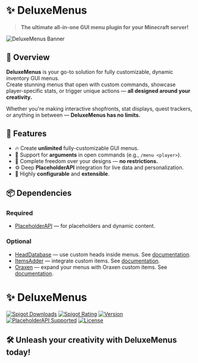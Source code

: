 # ✨ DeluxeMenus

> **The ultimate all-in-one GUI menu plugin for your Minecraft server!**

![DeluxeMenus Banner](../../.gitbook/assets/deluxemenus-banner.png)

## 🚀 Overview

**DeluxeMenus** is your go-to solution for fully customizable, dynamic inventory GUI menus.  
Create stunning menus that open with custom commands, showcase player-specific stats, or trigger unique actions — **all designed around your creativity.**

Whether you're making interactive shopfronts, stat displays, quest trackers, or anything in between — **DeluxeMenus has no limits.**

## 🎯 Features

- 🔥 Create **unlimited** fully-customizable GUI menus.
- 🧠 Support for **arguments** in open commands (e.g., `/menu <player>`).
- 🎨 Complete freedom over your designs — **no restrictions.**
- ⚙️ Deep **PlaceholderAPI** integration for live data and personalization.
- 🌟 Highly **configurable** and **extensible**.

## 📦 Dependencies

### Required
- [PlaceholderAPI](https://www.spigotmc.org/resources/placeholderapi.6245/) — for placeholders and dynamic content.

### Optional
- [HeadDatabase](https://www.spigotmc.org/resources/14280/) — use custom heads inside menus. See [documentation](options-and-configurations/item.md#material).
- [ItemsAdder](https://www.spigotmc.org/resources/73355/) — integrate custom items. See [documentation](options-and-configurations/item.md#material).
- [Oraxen](https://www.spigotmc.org/resources/%E2%80%8D%E2%9C%85-20-%E2%98%84%EF%B8%8F-oraxen-custom-items-blocks-emotes-furniture-resourcepack-and-gui-1-18-1-20-4.72448/) — expand your menus with Oraxen custom items. See [documentation](options-and-configurations/item.md#material).

# ✨ DeluxeMenus

[![Spigot Downloads](https://img.shields.io/spiget/downloads/11734?label=Spigot%20Downloads)](https://www.spigotmc.org/resources/deluxemenus.11734/)
[![Spigot Rating](https://img.shields.io/spiget/stars/11734?label=Spigot%20Rating)](https://www.spigotmc.org/resources/deluxemenus.11734/)
[![Version](https://img.shields.io/spiget/version/11734?label=Version)](https://www.spigotmc.org/resources/deluxemenus.11734/)
[![PlaceholderAPI Supported](https://img.shields.io/badge/PlaceholderAPI-Supported-brightgreen)](https://www.spigotmc.org/resources/placeholderapi.6245/)
[![License](https://img.shields.io/badge/license-GPL%20v3-blue.svg)](LICENSE)

## 🛠️ Unleash your creativity with DeluxeMenus today!
